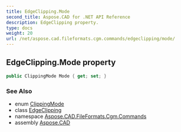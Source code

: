 ```yaml
---
title: EdgeClipping.Mode
second_title: Aspose.CAD for .NET API Reference
description: EdgeClipping property. 
type: docs
weight: 20
url: /net/aspose.cad.fileformats.cgm.commands/edgeclipping/mode/
---
```

## EdgeClipping.Mode property

```csharp
public ClippingMode Mode { get; set; }
```

### See Also

* enum [ClippingMode](../../../aspose.cad.fileformats.cgm.enums/clippingmode/)
* class [EdgeClipping](../)
* namespace [Aspose.CAD.FileFormats.Cgm.Commands](../../edgeclipping/)
* assembly [Aspose.CAD](../../../)


